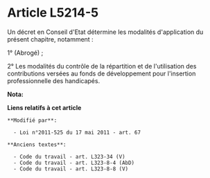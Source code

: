 # Article L5214-5

Un décret en Conseil d'Etat détermine les modalités d'application du présent chapitre, notamment :

1° (Abrogé) ;

2° Les modalités du contrôle de la répartition et de l'utilisation des contributions versées au fonds de développement pour
l'insertion professionnelle des handicapés.

**Nota:**



**Liens relatifs à cet article**

	**Modifié par**:

	  - Loi n°2011-525 du 17 mai 2011 - art. 67

	**Anciens textes**:

	  - Code du travail - art. L323-34 (V)
	  - Code du travail - art. L323-8-4 (AbD)
	  - Code du travail - art. L323-8-8 (V)
